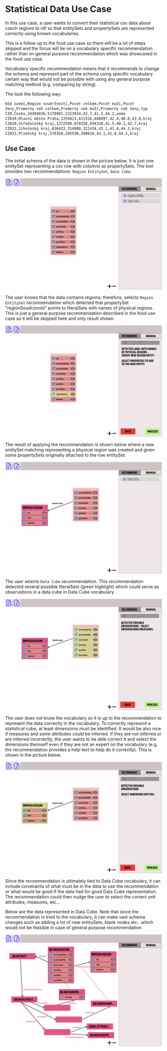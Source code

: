 # Statistical Data Use Case

In this use case, a user wants to convert their statistical csv data about czech regions to rdf so that entitySets and propertySets are represented correctly using known vocabularies.

This is a follow up to the food use case so there will be a lot of steps skipped and the focus will be on a vocabulary specific recommendation rather than on general purpose recommendation which was showcased in the food use case.

Vocabulary specific recommendation means that it recommends to change the schema and represent part of the schema using specific vocabulary certain way that would not be possible with using any general purpose matching method (e.g. comparing by string).

The look the following way:

```csv
Kód území,Region soudržnosti,Pocet celkem,Pocet muži,Pocet ženy,Prumerny vek celkem,Prumerny vek muži,Prumerny vek ženy,typ
CZ0,Česko,10494836,5170902,5323934,42.7,41.3,44.2,zeme
CZ010,Hlavní město Praha,1259413,613316,646097,42.4,40.8,43.8,kraj
CZ020,Středočeský kraj,1372588,678250,694338,41.5,40.2,42.7,kraj
CZ031,Jihočeský kraj,636422,314988,321434,43.1,41.8,44.3,kraj
CZ032,Plzeňský kraj,576358,285530,290828,43.1,41.8,44.3,kraj
```

## Use Case

The initial schema of the data is shown in the picture below. It is just one entitySet representing a csv row with columns as propertySets. The tool provides two recommendations: `Region EntitySet`, `Data Cube`.

![Initial Schema Of Loaded Data](./img/stat-initial-schema.png)

The user knows that the data contains regions; therefore, selects `Region EntitySet` recommendation which detected that propertySet "regionSoudrznosti" points to literalSets with names of physical regions. This is just a general purpose recommendation described in the food use case so it will be skipped here and only result shown.

![Region Recommendation](./img/region-recommendation.png)

The result of applying the recommendation is shown below where a new entitySet matching representing a physical region was created and given some propertySets originally attached to the row entitySet.

![Schema After Region Recommendation](./img/after-region.png)

The user selects `Data Cube` recommendation. This recommendation detected several possible literalSets (green highlight) which could serve as observations in a data cube in Data Cube vocabulary.

![Recommendation - Select Dimensions](./img/stat-obs.png)

The user does not know the vocabulary so it is up to the recommendation to represent the data correctly in the vocabulary. To correctly represent a statistical cube, at least dimensions must be identified. It would be also nice if measures and some attributes could be inferred. If they are not inferred or are inferred incorrectly, the user wants to be able correct it and select the dimensions themself even if they are not an expert on the vocabulary (e.g. the recommendation provides a help text to help do it correctly). This is shown in the picture below.

![Recommendation - Select Dimensions](./img/select-dims.png)

Since the recommendation is ultimately tied to Data Cube vocabulary, it can include constraints of what must be in the data to use the recommendation or what would be good if the data had for good Data Cube representation. The recommendation could then nudge the user to select the correct unit attributes, measures, etc...

Below are the data represented in Data Cube. Note that since the recommendation is tried to the vocabulary, it can make vast schema changes such as adding a lot of new entitySets, blank nodes etc.. which would not be feasible in case of general purpose recommendation.

![Final Schema](./img/final-stat-schema.png)
